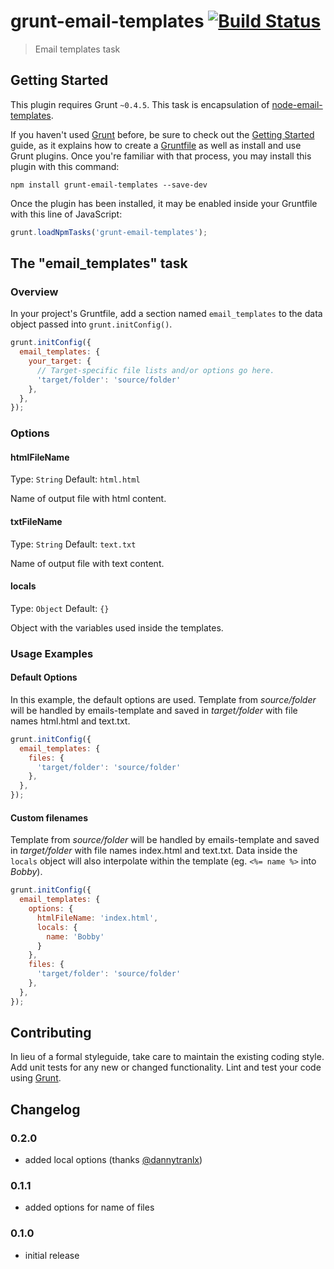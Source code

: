 # grunt-email-templates [![Build Status](https://travis-ci.org/ertrzyiks/grunt-email-templates.svg?branch=master)](https://travis-ci.org/ertrzyiks/grunt-email-templates)

> Email templates task

## Getting Started
This plugin requires Grunt `~0.4.5`. 
This task is encapsulation of [node-email-templates](https://github.com/niftylettuce/node-email-templates).

If you haven't used [Grunt](http://gruntjs.com/) before, be sure to check out the [Getting Started](http://gruntjs.com/getting-started) guide, as it explains how to create a [Gruntfile](http://gruntjs.com/sample-gruntfile) as well as install and use Grunt plugins. Once you're familiar with that process, you may install this plugin with this command:

```shell
npm install grunt-email-templates --save-dev
```

Once the plugin has been installed, it may be enabled inside your Gruntfile with this line of JavaScript:

```js
grunt.loadNpmTasks('grunt-email-templates');
```

## The "email_templates" task

### Overview
In your project's Gruntfile, add a section named `email_templates` to the data object passed into `grunt.initConfig()`.

```js
grunt.initConfig({
  email_templates: {
    your_target: {
      // Target-specific file lists and/or options go here.
      'target/folder': 'source/folder'
    },
  },
});
```

### Options

#### htmlFileName

Type: `String`
Default: `html.html`

Name of output file with html content.

#### txtFileName

Type: `String`
Default: `text.txt`

Name of output file with text content.

#### locals

Type: `Object`
Default: `{}`

Object with the variables used inside the templates.

### Usage Examples

#### Default Options
In this example, the default options are used. Template from *source/folder* will be handled by emails-template and saved
in *target/folder* with file names html.html and text.txt.

```js
grunt.initConfig({
  email_templates: {
    files: {
      'target/folder': 'source/folder'
    },
  },
});
```

#### Custom filenames
Template from *source/folder* will be handled by emails-template and saved in *target/folder* with file names index.html and text.txt. Data inside the `locals` object will also interpolate within the template (eg. `<%= name %>` into *Bobby*).

```js
grunt.initConfig({
  email_templates: {
    options: {
      htmlFileName: 'index.html',
      locals: {
        name: 'Bobby'
      }
    },
    files: {
      'target/folder': 'source/folder'
    },
  },
});
```

## Contributing
In lieu of a formal styleguide, take care to maintain the existing coding style. Add unit tests for any new or changed functionality. Lint and test your code using [Grunt](http://gruntjs.com/).

## Changelog

### 0.2.0
 * added local options (thanks [@dannytranlx](https://github.com/dannytranlx))

### 0.1.1
 * added options for name of files

### 0.1.0
 * initial release
